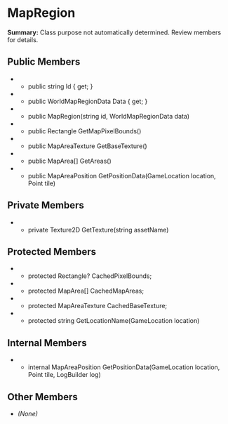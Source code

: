 # MapRegion

**Summary:** Class purpose not automatically determined. Review members for details.

## Public Members
- - public string Id { get; }
- - public WorldMapRegionData Data { get; }
- - public MapRegion(string id, WorldMapRegionData data)
- - public Rectangle GetMapPixelBounds()
- - public MapAreaTexture GetBaseTexture()
- - public MapArea[] GetAreas()
- - public MapAreaPosition GetPositionData(GameLocation location, Point tile)

## Private Members
- - private Texture2D GetTexture(string assetName)

## Protected Members
- - protected Rectangle? CachedPixelBounds;
- - protected MapArea[] CachedMapAreas;
- - protected MapAreaTexture CachedBaseTexture;
- - protected string GetLocationName(GameLocation location)

## Internal Members
- - internal MapAreaPosition GetPositionData(GameLocation location, Point tile, LogBuilder log)

## Other Members
- *(None)*
